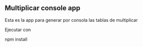 ## Multiplicar console app


Esta es la app para generar por consola las tablas de
multiplicar

Ejecutar con

npm install

